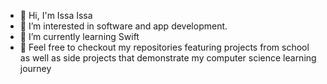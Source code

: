 <!--
**iissa3339/iissa3339** is a ✨ _special_ ✨ repository because its `README.md` (this file) appears on your GitHub profile.

Here are some ideas to get you started:

- 🔭 I’m currently working on ...
- 🌱 I’m currently learning ...
- 👯 I’m looking to collaborate on ...
- 🤔 I’m looking for help with ...
- 💬 Ask me about ...
- 📫 How to reach me: ...
- 😄 Pronouns: ...
- ⚡ Fun fact: ...
-->
- 👋 Hi, I'm Issa Issa
- 👀 I’m interested in software and app development.
- 🌱 I’m currently learning Swift
- 💬 Feel free to checkout my repositories featuring projects from school  
     as well as side projects that demonstrate my computer science learning journey
